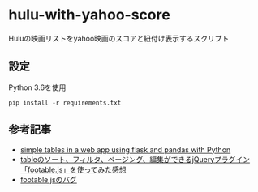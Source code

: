 # hulu-with-yahoo-score

Huluの映画リストをyahoo映画のスコアと紐付け表示するスクリプト


## 設定
Python 3.6を使用
```
pip install -r requirements.txt 
```


## 参考記事
* [simple tables in a web app using flask and pandas with Python](https://sarahleejane.github.io/learning/python/2015/08/09/simple-tables-in-webapps-using-flask-and-pandas-with-python.html)
* [tableのソート、フィルタ、ページング、編集ができるjQueryプラグイン「footable.js」を使ってみた感想](http://chinpui.net/?p=6)
* [footable.jsのバグ](https://github.com/fooplugins/FooTable/issues/687)